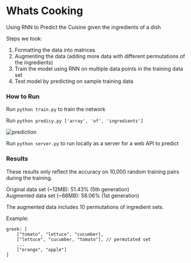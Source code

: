 # Whats Cooking

Using RNN to Predict the Cuisine given the ingredients of a dish

Steps we took:
1. Formatting the data into matrices
2. Augmenting the data (adding more data with different permutations of the ingredients)
3. Train the model using RNN on multiple data points in the training data set
4. Test model by predicting on sample training data


### How to Run

Run `python train.py` to train the network

Run `python predicy.py ['array', 'of', 'ingredients']`

![prediction](https://i.imgur.com/x0sIBiI.png)

Run `python server.py` to run locally as a server for a web API to predict

### Results

These results only reflect the accuracy on 10,000 random training pairs during the training.

Original data set (~12MB): 51.43% (5th generation)\
Augmented data set (~68MB): 58.06% (1st generation)

The augmented data includes 10 permutations of ingredient sets.

Example:
```
greek: [
    ["tomato", "lettuce", "cucumber],
    ["lettuce", "cucumber, "tomato"], // permutated set
    ...
    ["orange", "apple"]
]
```